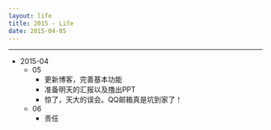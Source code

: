 ```yaml
---
layout: life
title: 2015 - Life
date: 2015-04-05
---
```


-----------------------------------

* 2015-04
	* 05 
		* 更新博客，完善基本功能
		* 准备明天的汇报以及撸出PPT
		* 惊了，天大的误会。QQ邮箱真是坑到家了！
	* 06
		* 责任